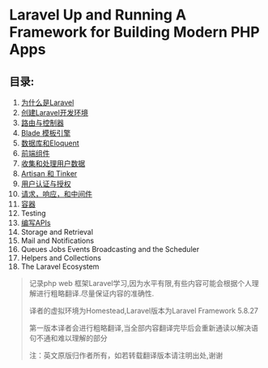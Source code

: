 # Laravel Up and Running A Framework for Building Modern PHP Apps

## 目录:

1. [为什么是Laravel](he-wei-laravel/)
2. [创建Laravel开发环境](chuang-jian-laravel-kai-fa-huan-jing/)
3. [路由与控制器](lu-you-yu-kong-zhi-qi/)
4. [Blade 模板引擎](blade-mo-ban-yin-qing/)
5. [数据库和Eloquent](shu-ju-ku-he-eloquent/)
6. [前端组件](qian-duan-zu-jian/)
7. [收集和处理用户数据](shou-ji-he-chu-li-yong-hu-shu-ju/)
8. [Artisan 和 Tinker](artisan-he-tinker/)
9. [用户认证与授权](yong-hu-ren-zheng-yu-shou-quan/)
10. [请求，响应，和中间件](qing-qiu-xiang-ying-he-zhong-jian-jian/)
11. [容器](rong-qi/)
12. Testing
13. [编写APIs](bian-xie-apis/)
14. Storage and Retrieval
15. Mail and Notifications
16. Queues Jobs Events Broadcasting and the Scheduler
17. Helpers and Collections
18. The Laravel Ecosystem

> 记录php web 框架Laravel学习,因为水平有限,有些内容可能会根据个人理解进行粗略翻译.尽量保证内容的准确性.
>
> 译者的虚拟环境为Homestead,Laravel版本为Laravel Framework 5.8.27
>
> 第一版本译者会进行粗略翻译,当全部内容翻译完毕后会重新通读以解决语句不通和难以理解的部分
>
> 注：英文原版归作者所有，如若转载翻译版本请注明出处,谢谢

